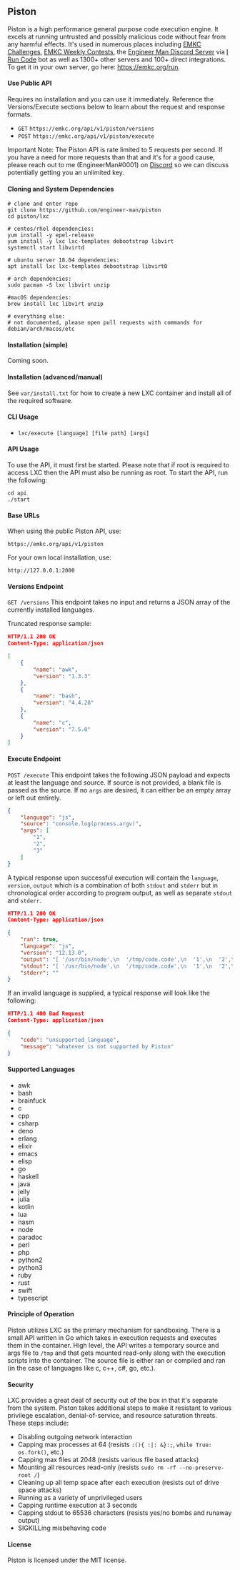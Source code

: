 ## Piston
Piston is a high performance general purpose code execution engine. It excels at running untrusted and
possibly malicious code without fear from any harmful effects.
It's used in numerous places including
[EMKC Challenges](https://emkc.org/challenges),
[EMKC Weekly Contests](https://emkc.org/contests), the
[Engineer Man Discord Server](https://discord.gg/engineerman) via
[I Run Code](https://github.com/engineer-man/piston-bot) bot as well as 1300+ other servers
and 100+ direct integrations. To get it in your own server, go here: https://emkc.org/run.

#### Use Public API
Requires no installation and you can use it immediately. Reference the Versions/Execute sections
below to learn about the request and response formats.
- `GET` `https://emkc.org/api/v1/piston/versions`
- `POST` `https://emkc.org/api/v1/piston/execute`

Important Note: The Piston API is rate limited to 5 requests per second. If you have a need for more requests than that
and it's for a good cause, please reach out to me (EngineerMan#0001) on [Discord](https://discord.gg/engineerman)
so we can discuss potentially getting you an unlimited key.

#### Cloning and System Dependencies
```
# clone and enter repo
git clone https://github.com/engineer-man/piston
cd piston/lxc

# centos/rhel dependencies:
yum install -y epel-release
yum install -y lxc lxc-templates debootstrap libvirt
systemctl start libvirtd

# ubuntu server 18.04 dependencies:
apt install lxc lxc-templates debootstrap libvirt0

# arch dependencies:
sudo pacman -S lxc libvirt unzip

#macOS dependencies:
brew install lxc libvirt unzip

# everything else:
# not documented, please open pull requests with commands for debian/arch/macos/etc
```

#### Installation (simple)
Coming soon.

#### Installation (advanced/manual)
See `var/install.txt` for how to create a new LXC container and install all of the required
software.

#### CLI Usage
- `lxc/execute [language] [file path] [args]`

#### API Usage
To use the API, it must first be started. Please note that if root is required to access
LXC then the API must also be running as root. To start the API, run the following:
```
cd api
./start
```

#### Base URLs
When using the public Piston API, use:
```
https://emkc.org/api/v1/piston
```
For your own local installation, use:
```
http://127.0.0.1:2000
```

#### Versions Endpoint
`GET /versions`
This endpoint takes no input and returns a JSON array of the currently installed languages.

Truncated response sample:
```json
HTTP/1.1 200 OK
Content-Type: application/json

[
    {
        "name": "awk",
        "version": "1.3.3"
    },
    {
        "name": "bash",
        "version": "4.4.20"
    },
    {
        "name": "c",
        "version": "7.5.0"
    }
]
```

#### Execute Endpoint
`POST /execute`
This endpoint takes the following JSON payload and expects at least the language and source. If
source is not provided, a blank file is passed as the source. If no `args` are desired, it can either
be an empty array or left out entirely.
```json
{
    "language": "js",
    "source": "console.log(process.argv)",
    "args": [
        "1",
        "2",
        "3"
    ]
}
```
A typical response upon successful execution will contain the `language`, `version`, `output` which
is a combination of both `stdout` and `stderr` but in chronological order according to program output,
as well as separate `stdout` and `stderr`.
```json
HTTP/1.1 200 OK
Content-Type: application/json

{
    "ran": true,
    "language": "js",
    "version": "12.13.0",
    "output": "[ '/usr/bin/node',\n  '/tmp/code.code',\n  '1',\n  '2',\n  '3' ]",
    "stdout": "[ '/usr/bin/node',\n  '/tmp/code.code',\n  '1',\n  '2',\n  '3' ]",
    "stderr": ""
}
```
If an invalid language is supplied, a typical response will look like the following:
```json
HTTP/1.1 400 Bad Request
Content-Type: application/json

{
    "code": "unsupported_language",
    "message": "whatever is not supported by Piston"
}
```

#### Supported Languages
- awk
- bash
- brainfuck
- c
- cpp
- csharp
- deno
- erlang
- elixir
- emacs
- elisp
- go
- haskell
- java
- jelly
- julia
- kotlin
- lua
- nasm
- node
- paradoc
- perl
- php
- python2
- python3
- ruby
- rust
- swift
- typescript

#### Principle of Operation
Piston utilizes LXC as the primary mechanism for sandboxing. There is a small API written in Go which takes
in execution requests and executes them in the container. High level, the API writes
a temporary source and args file to `/tmp` and that gets mounted read-only along with the execution scripts into the container.
The source file is either ran or compiled and ran (in the case of languages like c, c++, c#, go, etc.).

#### Security
LXC provides a great deal of security out of the box in that it's separate from the system.
Piston takes additional steps to make it resistant to
various privilege escalation, denial-of-service, and resource saturation threats. These steps include:
- Disabling outgoing network interaction
- Capping max processes at 64 (resists `:(){ :|: &}:;`, `while True: os.fork()`, etc.)
- Capping max files at 2048 (resists various file based attacks)
- Mounting all resources read-only (resists `sudo rm -rf --no-preserve-root /`)
- Cleaning up all temp space after each execution (resists out of drive space attacks)
- Running as a variety of unprivileged users
- Capping runtime execution at 3 seconds
- Capping stdout to 65536 characters (resists yes/no bombs and runaway output)
- SIGKILLing misbehaving code

#### License
Piston is licensed under the MIT license.

